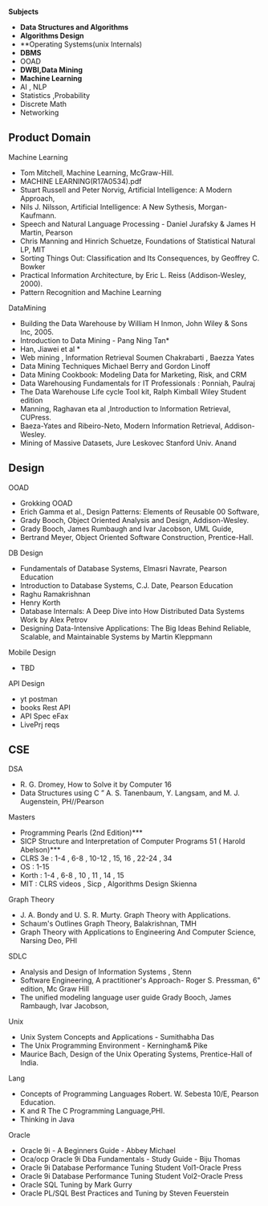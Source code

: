 **Subjects**
* **Data Structures and Algorithms**
* **Algorithms Design** 
* **Operating Systems(unix Internals)
* **DBMS**
* OOAD
* **DWBI,Data Mining** 
* **Machine Learning**
* AI , NLP
* Statistics ,Probability
* Discrete Math 
* Networking


## Product Domain
Machine Learning
* Tom Mitchell, Machine Learning, McGraw-Hill.
* MACHINE LEARNING(R17A0534).pdf
* Stuart Russell and Peter Norvig, Artificial Intelligence: A Modern Approach,
* Nils J. Nilsson, Artificial Intelligence: A New Sythesis, Morgan-Kaufmann. 
* Speech and Natural Language Processing - Daniel Jurafsky & James H Martin, Pearson
* Chris Manning and Hinrich Schuetze, Foundations of Statistical Natural LP, MIT
* Sorting Things Out: Classification and Its Consequences, by Geoffrey C. Bowker 
* Practical Information Architecture, by Eric L. Reiss (Addison-Wesley, 2000).
* Pattern Recognition and Machine Learning


DataMining
* Building the Data Warehouse by William H Inmon, John Wiley & Sons Inc, 2005.
* Introduction to Data Mining - Pang Ning Tan*
* Han, Jiawei et al *
* Web mining , Information Retrieval Soumen Chakrabarti , Baezza Yates
* Data Mining Techniques Michael Berry and Gordon Linoff 
* Data Mining Cookbook: Modeling Data for Marketing, Risk, and CRM
* Data Warehousing Fundamentals for IT Professionals : Ponniah, Paulraj
* The Data Warehouse Life cycle Tool kit, Ralph Kimball Wiley Student edition
* Manning, Raghavan eta al ,Introduction to Information Retrieval, CUPress.
* Baeza-Yates and Ribeiro-Neto, Modern Information Retrieval, Addison-Wesley.
* Mining of Massive Datasets, Jure Leskovec Stanford Univ. Anand 


## Design
OOAD
* Grokking OOAD
* Erich Gamma et al., Design Patterns: Elements of Reusable 00 Software,
* Grady Booch, Object Oriented Analysis and Design, Addison-Wesley.
* Grady Booch, James Rumbaugh and Ivar Jacobson, UML Guide,
* Bertrand Meyer, Object Oriented Software Construction, Prentice-Hall.

DB Design
* Fundamentals of Database Systems, Elmasri Navrate, Pearson Education
* Introduction to Database Systems, C.J. Date, Pearson Education
* Raghu Ramakrishnan
* Henry Korth
* Database Internals: A Deep Dive into How Distributed Data Systems Work by Alex Petrov
* Designing Data-Intensive Applications: The Big Ideas Behind Reliable, Scalable, and Maintainable Systems by Martin Kleppmann


Mobile Design
* TBD

API Design
* yt postman
* books Rest API
* API Spec eFax
* LivePrj reqs

## CSE
DSA
* R. G. Dromey, How to Solve it by Computer 16
* Data Structures using C ” A. S. Tanenbaum, Y. Langsam, and M. J. Augenstein, PH//Pearson

Masters
* Programming Pearls (2nd Edition)***
* SICP Structure and Interpretation of Computer Programs 51 ( Harold Abelson)***
* CLRS 3e : 1-4 , 6-8 , 10-12 , 15, 16 , 22-24 , 34
* OS : 1-15
* Korth : 1-4 , 6-8 , 10 , 11 , 14 , 15
* MIT : CLRS videos , Sicp , Algorithms Design Skienna

Graph Theory
* J. A. Bondy and U. S. R. Murty. Graph Theory with Applications.
* Schaum's Outlines Graph Theory, Balakrishnan, TMH
* Graph Theory with Applications to Engineering And Computer Science, Narsing Deo, PHI

SDLC
* Analysis and Design of Information Systems , Stenn 
* Software Engineering, A practitioner's Approach- Roger S. Pressman, 6" edition, Mc Graw Hill
* The unified modeling language user guide Grady Booch, James Rambaugh, Ivar Jacobson,

Unix
* Unix System Concepts and Applications - Sumithabha Das
* The Unix Programming Environment - Kerningham& Pike
* Maurice Bach, Design of the Unix Operating Systems, Prentice-Hall of India.

Lang
* Concepts of Programming Languages Robert. W. Sebesta 10/E, Pearson Education.
* K and R The C Programming Language,PHI.
* Thinking in Java

Oracle
* Oracle 9i - A Beginners Guide - Abbey Michael
* Oca/ocp Oracle 9i Dba Fundamentals - Study Guide - Biju Thomas
* Oracle 9i Database Performance Tuning Student Vol1-Oracle Press
* Oracle 9i Database Performance Tuning Student Vol2-Oracle Press
* Oracle SQL Tuning by Mark Gurry
* Oracle PL/SQL Best Practices and Tuning by Steven Feuerstein
